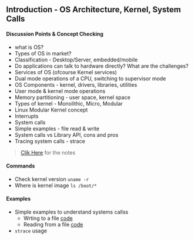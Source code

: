 ## Introduction - OS Architecture, Kernel, System Calls

#### Discussion Points & Concept Checking
* what is OS?
* Types of OS in market? 
* Classification - Desktop/Server, embedded/mobile
* Do applications can talk to hardware directly? What are the challenges?
* Services of OS (ofcourse Kernel services)
* Dual mode operations of a CPU, switching to supervisor mode
* OS Components - kernel, drivers, libraries, utilities
* User mode & kernel mode operations
* Memory partitioning - user space, kernel space
* Types of kernel - Monolithic, Micro, Modular
* Linux Modular Kernel concept
* Interrupts
* System calls
* Simple examples - file read & write
* System calls vs Library API, cons and pros
* Tracing system calls - strace

> [Clik Here](Notes.md) for the notes

#### Commands
* Check kernel version
  `uname -r`
* Where is kernel image
  `ls /boot/*`

#### Examples

* Simple examples to understand systems callss
  * Wrting to a file [code](code/wrsample.c)
  * Reading from a file [code](code/rdsample.c)
* `strace` usage
